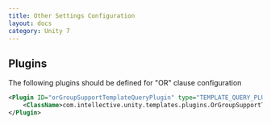 ```yaml
---
title: Other Settings Configuration
layout: docs
category: Unity 7
---
```



## Plugins
The following plugins should be defined for "OR" clause configuration

```xml
<Plugin ID="orGroupSupportTemplateQueryPlugin" type="TEMPLATE_QUERY_PLUGIN">
    <ClassName>com.intellective.unity.templates.plugins.OrGroupSupportTemplateQueryPlugin</ClassName>
</Plugin>
```

